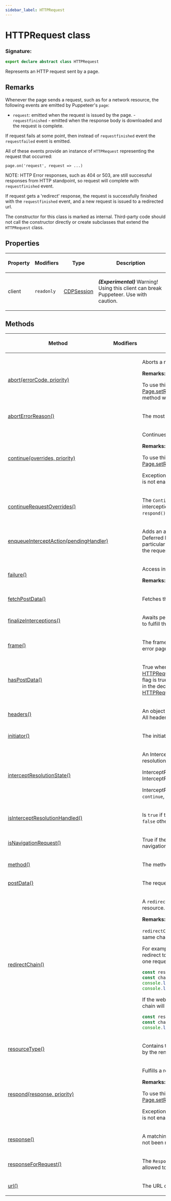 ```yaml
---
sidebar_label: HTTPRequest
---
```


# HTTPRequest class

### Signature:

```typescript
export declare abstract class HTTPRequest
```

Represents an HTTP request sent by a page.

## Remarks

Whenever the page sends a request, such as for a network resource, the following events are emitted by Puppeteer's `page`:

- `request`: emitted when the request is issued by the page. - `requestfinished` - emitted when the response body is downloaded and the request is complete.

If request fails at some point, then instead of `requestfinished` event the `requestfailed` event is emitted.

All of these events provide an instance of `HTTPRequest` representing the request that occurred:

```
page.on('request', request => ...)
```

NOTE: HTTP Error responses, such as 404 or 503, are still successful responses from HTTP standpoint, so request will complete with `requestfinished` event.

If request gets a 'redirect' response, the request is successfully finished with the `requestfinished` event, and a new request is issued to a redirected url.

The constructor for this class is marked as internal. Third-party code should not call the constructor directly or create subclasses that extend the `HTTPRequest` class.

## Properties

<table><thead><tr><th>

Property

</th><th>

Modifiers

</th><th>

Type

</th><th>

Description

</th></tr></thead>
<tbody><tr><td>

<span id="client">client</span>

</td><td>

`readonly`

</td><td>

[CDPSession](./puppeteer.cdpsession.md)

</td><td>

**_(Experimental)_** Warning! Using this client can break Puppeteer. Use with caution.

</td></tr>
</tbody></table>

## Methods

<table><thead><tr><th>

Method

</th><th>

Modifiers

</th><th>

Description

</th></tr></thead>
<tbody><tr><td>

<span id="abort">[abort(errorCode, priority)](./puppeteer.httprequest.abort.md)</span>

</td><td>

</td><td>

Aborts a request.

**Remarks:**

To use this, request interception should be enabled with [Page.setRequestInterception()](./puppeteer.page.setrequestinterception.md). If it is not enabled, this method will throw an exception immediately.

</td></tr>
<tr><td>

<span id="aborterrorreason">[abortErrorReason()](./puppeteer.httprequest.aborterrorreason.md)</span>

</td><td>

</td><td>

The most recent reason for aborting the request

</td></tr>
<tr><td>

<span id="continue">[continue(overrides, priority)](./puppeteer.httprequest.continue.md)</span>

</td><td>

</td><td>

Continues request with optional request overrides.

**Remarks:**

To use this, request interception should be enabled with [Page.setRequestInterception()](./puppeteer.page.setrequestinterception.md).

Exception is immediately thrown if the request interception is not enabled.

</td></tr>
<tr><td>

<span id="continuerequestoverrides">[continueRequestOverrides()](./puppeteer.httprequest.continuerequestoverrides.md)</span>

</td><td>

</td><td>

The `ContinueRequestOverrides` that will be used if the interception is allowed to continue (ie, `abort()` and `respond()` aren't called).

</td></tr>
<tr><td>

<span id="enqueueinterceptaction">[enqueueInterceptAction(pendingHandler)](./puppeteer.httprequest.enqueueinterceptaction.md)</span>

</td><td>

</td><td>

Adds an async request handler to the processing queue. Deferred handlers are not guaranteed to execute in any particular order, but they are guaranteed to resolve before the request interception is finalized.

</td></tr>
<tr><td>

<span id="failure">[failure()](./puppeteer.httprequest.failure.md)</span>

</td><td>

</td><td>

Access information about the request's failure.

**Remarks:**

</td></tr>
<tr><td>

<span id="fetchpostdata">[fetchPostData()](./puppeteer.httprequest.fetchpostdata.md)</span>

</td><td>

</td><td>

Fetches the POST data for the request from the browser.

</td></tr>
<tr><td>

<span id="finalizeinterceptions">[finalizeInterceptions()](./puppeteer.httprequest.finalizeinterceptions.md)</span>

</td><td>

</td><td>

Awaits pending interception handlers and then decides how to fulfill the request interception.

</td></tr>
<tr><td>

<span id="frame">[frame()](./puppeteer.httprequest.frame.md)</span>

</td><td>

</td><td>

The frame that initiated the request, or null if navigating to error pages.

</td></tr>
<tr><td>

<span id="haspostdata">[hasPostData()](./puppeteer.httprequest.haspostdata.md)</span>

</td><td>

</td><td>

True when the request has POST data. Note that [HTTPRequest.postData()](./puppeteer.httprequest.postdata.md) might still be undefined when this flag is true when the data is too long or not readily available in the decoded form. In that case, use [HTTPRequest.fetchPostData()](./puppeteer.httprequest.fetchpostdata.md).

</td></tr>
<tr><td>

<span id="headers">[headers()](./puppeteer.httprequest.headers.md)</span>

</td><td>

</td><td>

An object with HTTP headers associated with the request. All header names are lower-case.

</td></tr>
<tr><td>

<span id="initiator">[initiator()](./puppeteer.httprequest.initiator.md)</span>

</td><td>

</td><td>

The initiator of the request.

</td></tr>
<tr><td>

<span id="interceptresolutionstate">[interceptResolutionState()](./puppeteer.httprequest.interceptresolutionstate.md)</span>

</td><td>

</td><td>

An InterceptResolutionState object describing the current resolution action and priority.

InterceptResolutionState contains: action: InterceptResolutionAction priority?: number

InterceptResolutionAction is one of: `abort`, `respond`, `continue`, `disabled`, `none`, or `already-handled`.

</td></tr>
<tr><td>

<span id="isinterceptresolutionhandled">[isInterceptResolutionHandled()](./puppeteer.httprequest.isinterceptresolutionhandled.md)</span>

</td><td>

</td><td>

Is `true` if the intercept resolution has already been handled, `false` otherwise.

</td></tr>
<tr><td>

<span id="isnavigationrequest">[isNavigationRequest()](./puppeteer.httprequest.isnavigationrequest.md)</span>

</td><td>

</td><td>

True if the request is the driver of the current frame's navigation.

</td></tr>
<tr><td>

<span id="method">[method()](./puppeteer.httprequest.method.md)</span>

</td><td>

</td><td>

The method used (`GET`, `POST`, etc.)

</td></tr>
<tr><td>

<span id="postdata">[postData()](./puppeteer.httprequest.postdata.md)</span>

</td><td>

</td><td>

The request's post body, if any.

</td></tr>
<tr><td>

<span id="redirectchain">[redirectChain()](./puppeteer.httprequest.redirectchain.md)</span>

</td><td>

</td><td>

A `redirectChain` is a chain of requests initiated to fetch a resource.

**Remarks:**

`redirectChain` is shared between all the requests of the same chain.

For example, if the website `http://example.com` has a single redirect to `https://example.com`, then the chain will contain one request:

```ts
const response = await page.goto('http://example.com');
const chain = response.request().redirectChain();
console.log(chain.length); // 1
console.log(chain[0].url()); // 'http://example.com'
```

If the website `https://google.com` has no redirects, then the chain will be empty:

```ts
const response = await page.goto('https://google.com');
const chain = response.request().redirectChain();
console.log(chain.length); // 0
```

</td></tr>
<tr><td>

<span id="resourcetype">[resourceType()](./puppeteer.httprequest.resourcetype.md)</span>

</td><td>

</td><td>

Contains the request's resource type as it was perceived by the rendering engine.

</td></tr>
<tr><td>

<span id="respond">[respond(response, priority)](./puppeteer.httprequest.respond.md)</span>

</td><td>

</td><td>

Fulfills a request with the given response.

**Remarks:**

To use this, request interception should be enabled with [Page.setRequestInterception()](./puppeteer.page.setrequestinterception.md).

Exception is immediately thrown if the request interception is not enabled.

</td></tr>
<tr><td>

<span id="response">[response()](./puppeteer.httprequest.response.md)</span>

</td><td>

</td><td>

A matching `HTTPResponse` object, or null if the response has not been received yet.

</td></tr>
<tr><td>

<span id="responseforrequest">[responseForRequest()](./puppeteer.httprequest.responseforrequest.md)</span>

</td><td>

</td><td>

The `ResponseForRequest` that gets used if the interception is allowed to respond (ie, `abort()` is not called).

</td></tr>
<tr><td>

<span id="url">[url()](./puppeteer.httprequest.url.md)</span>

</td><td>

</td><td>

The URL of the request

</td></tr>
</tbody></table>
